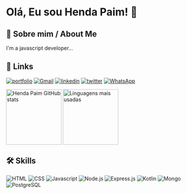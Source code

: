 # Olá, Eu sou Henda Paim! 👋

## 🚀 Sobre mim / About Me
I'm a javascript developer...

## 🔗 Links
[![portfolio](https://img.shields.io/badge/my_portfolio-000?style=for-the-badge&logo=ko-fi&logoColor=white)](https://hendapaim.github.io/Portfolio/)
[![Gmail](https://img.shields.io/badge/Gmail-D14836?style=for-the-badge&logo=gmail&logoColor=white)](https://img.shields.io/badge/Gmail-D14836?style=for-the-badge&logo=gmail&logoColor=white)
[![linkedin](https://img.shields.io/badge/linkedin-0A66C2?style=for-the-badge&logo=linkedin&logoColor=white)](https://www.linkedin.com/in/hendapaim0/)
[![twitter](https://img.shields.io/badge/twitter-1DA1F2?style=for-the-badge&logo=twitter&logoColor=white)](https://twitter.com/HendaPaim)
[![WhatsApp](https://img.shields.io/badge/WhatsApp-25D366?style=for-the-badge&logo=whatsapp&logoColor=white)](https://web.whatsapp.com/931020749)


<div style="display: inline_block">
 <img height="150em" align="center" alt="Henda Paim GitHub stats" src="https://github-readme-stats.vercel.app/api?username=HendaPaim&show_icons=true&theme=onedark"/>
 <img height="150em" align="center" alt="Linguagens mais usadas" src="https://github-readme-stats.vercel.app/api/top-langs/?username=HendaPaim&layout=compact&theme=onedark"/>
</div>


## 🛠 Skills
<div style="display: inline_block">
 <img align="center" alt="HTML" src="https://img.shields.io/badge/HTML5-E34F26?style=for-the-badge&logo=html5&logoColor=white"/>
 <img align="center" alt="CSS" src="https://img.shields.io/badge/CSS3-1572B6?style=for-the-badge&logo=css3&logoColor=white"/>
 <img align="center" alt="Javascript" src="https://img.shields.io/badge/JavaScript-F7DF1E?style=for-the-badge&logo=javascript&logoColor=black"/>
 <img align="center" alt="Node.js" src="https://img.shields.io/badge/Node.js-43853D?style=for-the-badge&logo=node.js&logoColor=white"/>
 <img align="center" alt="Express.js" src="https://img.shields.io/badge/Express.js-404D59?style=for-the-badge"/>
 <img align="center" alt="Kotlin" src="https://img.shields.io/badge/Kotlin-0095D5?&style=for-the-badge&logo=kotlin&logoColor=white"/>
 <img align="center" alt="Mongo" src="https://img.shields.io/badge/MongoDB-4EA94B?style=for-the-badge&logo=mongodb&logoColor=white"/>
 <img align="center" alt="PostgreSQL" src="https://img.shields.io/badge/PostgreSQL-316192?style=for-the-badge&logo=postgresql&logoColor=white"/>
</div>

